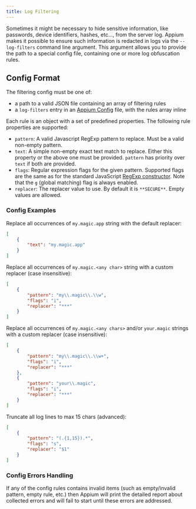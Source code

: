 ```yaml
---
title: Log Filtering
---
```


Sometimes it might be necessary to hide sensitive information, like passwords, device identifiers,
hashes, etc..., from the server log. Appium makes it possible to ensure such information is
redacted in logs via the `--log-filters` command line argument. This argument allows you to provide
the path to a special config file, containing one or more log obfuscation rules.

## Config Format

The filtering config must be one of:

- a path to a valid JSON file containing an array of filtering rules
- a `log-filters` entry in an [Appium Config](./config.md) file, with the rules array inline

Each rule is an object with a set of predefined properties. The following rule properties are
supported:

- `pattern`: A valid Javascript RegExp pattern to replace. Must be a valid non-empty pattern.
- `text`: A simple non-empty exact text match to replace. Either this property or the above one must be provided. `pattern` has priority over `text` if both are provided.
- `flags`: Regular expression flags for the given pattern. Supported flags are the same as for the standard JavaScript [RegExp constructor](https://developer.mozilla.org/en-US/docs/Web/JavaScript/Guide/Regular_Expressions#Advanced_searching_with_flags_2). Note that the `g` (global matching) flag is always enabled.
- `replacer`: The replacer value to use. By default it is `**SECURE**`. Empty values are allowed.

### Config Examples

Replace all occurrences of `my.magic.app` string with the default replacer:

```json
[
    {
        "text": "my.magic.app"
    }
]
```

Replace all occurrences of `my.magic.<any char>` string with a custom replacer (case insensitive):

```json
[
    {
        "pattern": "my\\.magic\\.\\w",
        "flags": "i",
        "replacer": "***"
    }
]
```

Replace all occurrences of `my.magic.<any chars>` and/or `your.magic` strings with a custom
replacer (case insensitive):

```json
[
    {
        "pattern": "my\\.magic\\.\\w+",
        "flags": "i",
        "replacer": "***"
    },
    {
        "pattern": "your\\.magic",
        "flags": "i",
        "replacer": "***"
    }
]
```

Truncate all log lines to max 15 chars (advanced):

```json
[
	{
        "pattern": "(.{1,15}).*",
        "flags": "s",
        "replacer": "$1"
    }
]
```

### Config Errors Handling

If any of the config rules contains invalid items (such as empty/invalid pattern, empty rule, etc.)
then Appium will print the detailed report about collected errors and will fail to start until
these errors are addressed.
